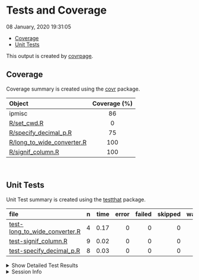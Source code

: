 Tests and Coverage
================
08 January, 2020 19:31:05

  - [Coverage](#coverage)
  - [Unit Tests](#unit-tests)

This output is created by
[covrpage](https://github.com/metrumresearchgroup/covrpage).

## Coverage

Coverage summary is created using the
[covr](https://github.com/r-lib/covr) package.

| Object                                                         | Coverage (%) |
| :------------------------------------------------------------- | :----------: |
| ipmisc                                                         |      86      |
| [R/set\_cwd.R](../R/set_cwd.R)                                 |      0       |
| [R/specify\_decimal\_p.R](../R/specify_decimal_p.R)            |      75      |
| [R/long\_to\_wide\_converter.R](../R/long_to_wide_converter.R) |     100      |
| [R/signif\_column.R](../R/signif_column.R)                     |     100      |

<br>

## Unit Tests

Unit Test summary is created using the
[testthat](https://github.com/r-lib/testthat) package.

| file                                                                       | n | time | error | failed | skipped | warning |
| :------------------------------------------------------------------------- | -: | ---: | ----: | -----: | ------: | ------: |
| [test-long\_to\_wide\_converter.R](testthat/test-long_to_wide_converter.R) | 4 | 0.17 |     0 |      0 |       0 |       0 |
| [test-signif\_column.R](testthat/test-signif_column.R)                     | 9 | 0.02 |     0 |      0 |       0 |       0 |
| [test-specify\_decimal\_p.R](testthat/test-specify_decimal_p.R)            | 8 | 0.03 |     0 |      0 |       0 |       0 |

<details closed>

<summary> Show Detailed Test Results </summary>

| file                                                                           | context                   |              test               | status | n | time |
| :----------------------------------------------------------------------------- | :------------------------ | :-----------------------------: | :----- | -: | ---: |
| [test-long\_to\_wide\_converter.R](testthat/test-long_to_wide_converter.R#L26) | long\_to\_wide\_converter | long\_to\_wide\_converter works | PASS   | 4 | 0.17 |
| [test-signif\_column.R](testthat/test-signif_column.R#L45)                     | signif column             |      signif\_column works       | PASS   | 9 | 0.02 |
| [test-specify\_decimal\_p.R](testthat/test-specify_decimal_p.R#L25)            | Specify decimals          |    specify\_decimal\_p works    | PASS   | 8 | 0.03 |

</details>

<details>

<summary> Session Info </summary>

| Field    | Value                            |
| :------- | :------------------------------- |
| Version  | R version 3.6.2 (2019-12-12)     |
| Platform | x86\_64-w64-mingw32/x64 (64-bit) |
| Running  | Windows 10 x64 (build 16299)     |
| Language | English\_United States           |
| Timezone | Europe/Berlin                    |

| Package  | Version |
| :------- | :------ |
| testthat | 2.3.1   |
| covr     | 3.4.0   |
| covrpage | 0.0.70  |

</details>

<!--- Final Status : pass --->

